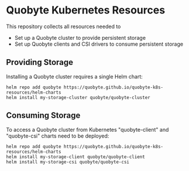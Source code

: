 # Quobyte Kubernetes Resources

This repository collects all resources needed to 

* Set up a Quobyte cluster to provide persistent storage
* Set up Quobyte clients and CSI drivers to consume persistent storage

## Providing Storage

Installing a Quobyte cluster requires a single Helm chart:
```
helm repo add quobyte https://quobyte.github.io/quobyte-k8s-resources/helm-charts
helm install my-storage-cluster quobyte/quobyte-cluster
```

## Consuming Storage

To access a Quobyte cluster from Kubernetes 
"quobyte-client" and "quobyte-csi" charts need to be deployed:

```
helm repo add quobyte https://quobyte.github.io/quobyte-k8s-resources/helm-charts
helm install my-storage-client quobyte/quobyte-client
helm install my-storage-csi quobyte/quobyte-csi
```


